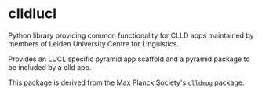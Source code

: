 clldlucl
=======

Python library providing common functionality for CLLD apps maintained by members of
Leiden University Centre for Linguistics.

Provides an LUCL specific pyramid app scaffold and a pyramid package to be included by
a clld app.

This package is derived from the Max Planck Society's `clldmpg` package.